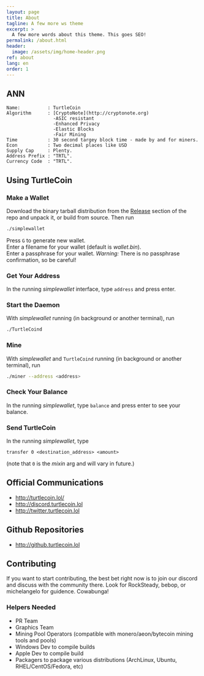 ```yaml
---
layout: page
title: About
tagline: A few more ws theme
excerpt: >
  A few more words about this theme. This goes SEO!
permalink: /about.html
header:
  image: /assets/img/home-header.png
ref: about
lang: en  
order: 1
---
```


## ANN
```
Name:          : TurtleCoin  
Algorithm      : [CryptoNote](http://cryptonote.org)
                 -ASIC resistant
                 -Enhanced Privacy
                 -Elastic Blocks
                 -Fair Mining
Time           : 30 second targey block time - made by and for miners.  
Econ           : Two decimal places like USD  
Supply Cap     : Plenty.  
Address Prefix : "TRTL".   
Currency Code  : "TRTL".  
```

## Using TurtleCoin

### Make a Wallet
Download the binary tarball distribution from the [Release](https://github.com/turtlecoin/turtlecoin/releases) section of the repo and unpack it, or build from source. Then run

```bash
./simplewallet
```

Press `G` to generate new wallet.  
Enter a filename for your wallet (default is _wallet.bin_).  
Enter a passphrase for your wallet. *Warning:* There is no passphrase confirmation, so be careful!

### Get Your Address
In the running _simplewallet_ interface, type `address` and press enter.

### Start the Daemon
With _simplewallet_ running (in background or another terminal), run
```bash
./TurtleCoind
```

### Mine
With _simplewallet_ and `TurtleCoind` running (in background or another terminal), run

```bash
./miner --address <address>
```

### Check Your Balance
In the running _simplewallet_, type `balance` and press enter to see your balance.

### Send TurtleCoin
In the running _simplewallet_, type
```
transfer 0 <destination_address> <amount>
```
(note that `0` is the _mixin_ arg and will vary in future.)

## Official Communications
- <http://turtlecoin.lol/>
- <http://discord.turtlecoin.lol>
- <http://twitter.turtlecoin.lol>

## Github Repositories
- <http://github.turtlecoin.lol>

## Contributing
If you want to start contributing, the best bet right now is to join our discord and discuss with the community there. Look for RockSteady, bebop, or michelangelo for guidence. Cowabunga!

### Helpers Needed
- PR Team
- Graphics Team
- Mining Pool Operators (compatible with monero/aeon/bytecoin mining tools and pools)
- Windows Dev to compile builds
- Apple Dev to compile build
- Packagers to package various distributions (ArchLinux, Ubuntu, RHEL/CentOS/Fedora, etc)
